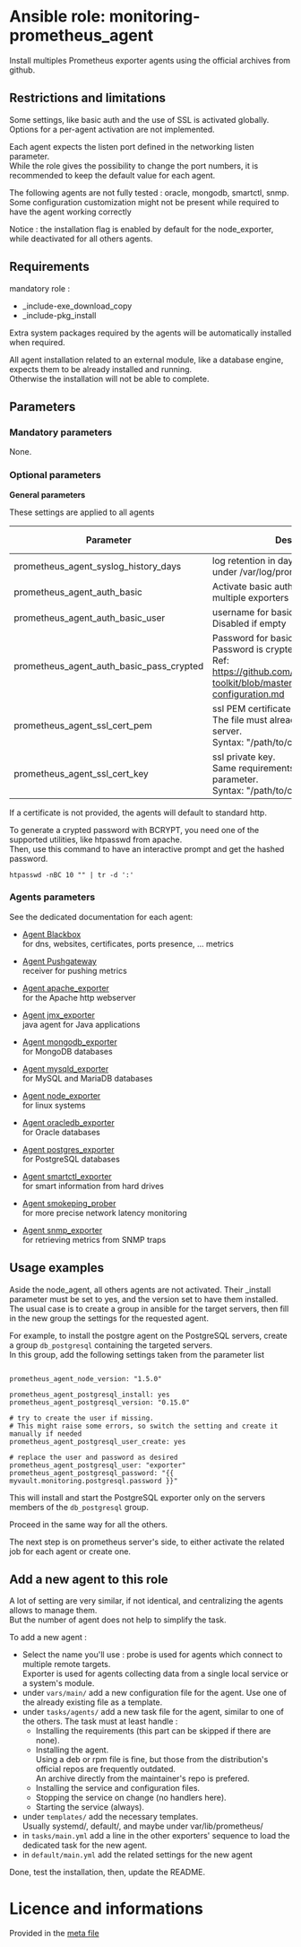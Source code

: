 # Ansible role: monitoring-prometheus_agent

Install multiples Prometheus exporter agents using the official archives from github.

## Restrictions and limitations

Some settings, like basic auth and the use of SSL is activated globally. Options for a per-agent activation are not implemented.

Each agent expects the listen port defined in the networking listen parameter.  
While the role gives the possibility to change the port numbers, it is recommended to keep the default value for each agent.  

The following agents are not fully tested : oracle, mongodb, smartctl, snmp.  
Some configuration customization might not be present while required to have the agent working correctly


Notice : the installation flag is enabled by default for the node_exporter, while deactivated for all others agents.

## Requirements

mandatory role :
* _include-exe_download_copy
* _include-pkg_install

Extra system packages required by the agents will be automatically installed when required.

All agent installation related to an external module, like a database engine, expects them to be already installed and running.  
Otherwise the installation will not be able to complete.


## Parameters


### Mandatory parameters

None.


### Optional parameters


**General parameters**  

These settings are applied to all agents

| Parameter | Description | Type | Default value |
| --------- | ----------- | ---- | ------------- |
| prometheus_agent_syslog_history_days | log retention in days for the system logs under /var/log/prometheus | numeric | 15 |
| prometheus_agent_auth_basic | Activate basic auth usage to access the multiple exporters metrics | boolean | no |
| prometheus_agent_auth_basic_user | username for basic auth.<br />Disabled if empty| string | "" |
| prometheus_agent_auth_basic_pass_crypted| Password for basic auth.<br />Password is crypted with bcrypt.<br />Ref: https://github.com/prometheus/exporter-toolkit/blob/master/docs/web-configuration.md | string | "" |
| prometheus_agent_ssl_cert_pem | ssl PEM certificate to use for https<br />The file must already be present on the server.<br />Syntax: "/path/to/cert.pem" | "string" | "" |
| prometheus_agent_ssl_cert_key | ssl private key.<br />Same requirements as the _cert_pem parameter.<br />Syntax: "/path/to/cert.key" | "string" | "" |

If a certificate is not provided, the agents will default to standard http.

To generate a crypted password with BCRYPT, you need one of the supported utilities, like htpasswd from apache.  
Then, use this command to have an interactive prompt and get the hashed password.
```
htpasswd -nBC 10 "" | tr -d ':'
```


### Agents parameters

See the dedicated documentation for each agent:

* [Agent Blackbox](doc_agents/blackbox.md)  
  for dns, websites, certificates, ports presence, ... metrics

* [Agent Pushgateway](doc_agents/pushgateway.md)  
  receiver for pushing metrics

* [Agent apache_exporter](doc_agents/apache_exporter.md)  
  for the Apache http webserver

* [Agent jmx_exporter](doc_agents/jmx_exporter.md)  
  java agent for Java applications

* [Agent mongodb_exporter](doc_agents/mongodb_exporter.md)  
  for MongoDB databases

* [Agent mysqld_exporter](doc_agents/mysqld_exporter.md)  
  for MySQL and MariaDB databases

* [Agent node_exporter](doc_agents/node_exporter.md)  
  for linux systems

* [Agent oracledb_exporter](doc_agents/oracledb_exporter.md)  
  for Oracle databases

* [Agent postgres_exporter](doc_agents/postgres_exporter.md)  
  for PostgreSQL databases

* [Agent smartctl_exporter](doc_agents/smartctl_exporter.md)  
  for smart information from hard drives

* [Agent smokeping_prober](doc_agents/smokeping_prober.md)  
  for more precise network latency monitoring

* [Agent snmp_exporter](doc_agents/snmp_exporter.md)  
  for retrieving metrics from SNMP traps


## Usage examples

Aside the node_agent, all others agents are not activated. Their _install parameter must be set to yes, and the version set  to have them installed.  
The usual case is to create a group in ansible for the target servers, then fill in the new group the settings for the requested agent.

For example, to install the postgre agent on the PostgreSQL servers, create a group `db_postgresql` containing the targeted servers.  
In this group, add the following settings taken from the parameter list
```

prometheus_agent_node_version: "1.5.0"

prometheus_agent_postgresql_install: yes
prometheus_agent_postgresql_version: "0.15.0"

# try to create the user if missing.
# This might raise some errors, so switch the setting and create it manually if needed
prometheus_agent_postgresql_user_create: yes

# replace the user and password as desired
prometheus_agent_postgresql_user: "exporter"
prometheus_agent_postgresql_password: "{{ myvault.monitoring.postgresql.password }}"
```

This will install and start the PostgreSQL exporter only on the servers members of the `db_postgresql` group.

Proceed in the same way for all the others.

The next step is on prometheus server's side, to either activate the related job for each agent or create one.


## Add a new agent to this role

A lot of setting are very similar, if not identical, and centralizing the agents allows to manage them.  
But the number of agent does not help to simplify the task.  

To add a new agent : 
* Select the name you'll use : probe is used for agents which connect to multiple remote targets.  
  Exporter is used for agents collecting data from a single local service or a system's module.
* under `vars/main/` add a new configuration file for the agent.
  Use one of the already existing file as a template.
* under `tasks/agents/` add a new task file for the agent, similar to one of the others.
  The task must at least handle : 
    - Installing the requirements (this part can be skipped if there are none).
    - Installing the agent.  
      Using a deb or rpm file is fine, but those from the distribution's official repos are frequently outdated.  
      An archive directly from the maintainer's repo is prefered.  
    - Installing the service and configuration files.
    - Stopping the service on change (no handlers here).
    - Starting the service (always).
* under `templates/` add the necessary templates.  
  Usually systemd/, default/, and maybe under var/lib/prometheus/
* in `tasks/main.yml` add a line in the other exporters' sequence to load the dedicated task for the new agent.
* in `default/main.yml` add the related settings for the new agent

Done, test the installation, then, update the README.


# Licence and informations

Provided in the [meta file](meta/main.yml)

